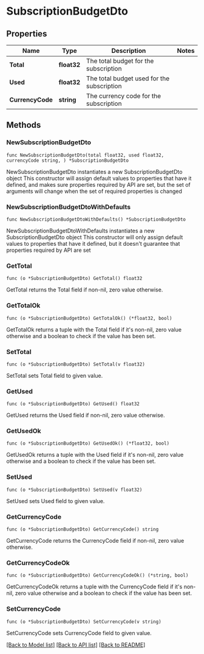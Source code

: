 # SubscriptionBudgetDto

## Properties

Name | Type | Description | Notes
------------ | ------------- | ------------- | -------------
**Total** | **float32** | The total budget for the subscription | 
**Used** | **float32** | The total budget used for the subscription | 
**CurrencyCode** | **string** | The currency code for the subscription | 

## Methods

### NewSubscriptionBudgetDto

`func NewSubscriptionBudgetDto(total float32, used float32, currencyCode string, ) *SubscriptionBudgetDto`

NewSubscriptionBudgetDto instantiates a new SubscriptionBudgetDto object
This constructor will assign default values to properties that have it defined,
and makes sure properties required by API are set, but the set of arguments
will change when the set of required properties is changed

### NewSubscriptionBudgetDtoWithDefaults

`func NewSubscriptionBudgetDtoWithDefaults() *SubscriptionBudgetDto`

NewSubscriptionBudgetDtoWithDefaults instantiates a new SubscriptionBudgetDto object
This constructor will only assign default values to properties that have it defined,
but it doesn't guarantee that properties required by API are set

### GetTotal

`func (o *SubscriptionBudgetDto) GetTotal() float32`

GetTotal returns the Total field if non-nil, zero value otherwise.

### GetTotalOk

`func (o *SubscriptionBudgetDto) GetTotalOk() (*float32, bool)`

GetTotalOk returns a tuple with the Total field if it's non-nil, zero value otherwise
and a boolean to check if the value has been set.

### SetTotal

`func (o *SubscriptionBudgetDto) SetTotal(v float32)`

SetTotal sets Total field to given value.


### GetUsed

`func (o *SubscriptionBudgetDto) GetUsed() float32`

GetUsed returns the Used field if non-nil, zero value otherwise.

### GetUsedOk

`func (o *SubscriptionBudgetDto) GetUsedOk() (*float32, bool)`

GetUsedOk returns a tuple with the Used field if it's non-nil, zero value otherwise
and a boolean to check if the value has been set.

### SetUsed

`func (o *SubscriptionBudgetDto) SetUsed(v float32)`

SetUsed sets Used field to given value.


### GetCurrencyCode

`func (o *SubscriptionBudgetDto) GetCurrencyCode() string`

GetCurrencyCode returns the CurrencyCode field if non-nil, zero value otherwise.

### GetCurrencyCodeOk

`func (o *SubscriptionBudgetDto) GetCurrencyCodeOk() (*string, bool)`

GetCurrencyCodeOk returns a tuple with the CurrencyCode field if it's non-nil, zero value otherwise
and a boolean to check if the value has been set.

### SetCurrencyCode

`func (o *SubscriptionBudgetDto) SetCurrencyCode(v string)`

SetCurrencyCode sets CurrencyCode field to given value.



[[Back to Model list]](../README.md#documentation-for-models) [[Back to API list]](../README.md#documentation-for-api-endpoints) [[Back to README]](../README.md)


